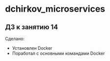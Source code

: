 # dchirkov_microservices

## ДЗ к занятию 14

Сделано:

* Установлен Docker 
* Поработал с основными командами Docker
